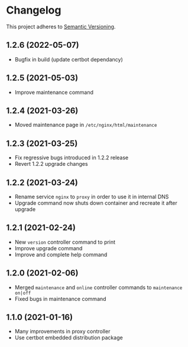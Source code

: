 # Changelog
This project adheres to [Semantic Versioning](https://semver.org/).

## 1.2.6 (2022-05-07)
- Bugfix in build (update certbot dependancy)

## 1.2.5 (2021-05-03)
- Improve maintenance command

## 1.2.4 (2021-03-26)
- Moved maintenance page in `/etc/nginx/html/maintenance`

## 1.2.3 (2021-03-25)
- Fix regressive bugs introduced in 1.2.2 release
- Revert 1.2.2 upgrade changes

## 1.2.2 (2021-03-24)
- Rename service `nginx` to `proxy` in order to use it in internal DNS
- Upgrade command now shuts down container and recreate it after upgrade

## 1.2.1 (2021-02-24)
- New `version` controller command to print
- Improve upgrade command
- Improve and complete help command

## 1.2.0 (2021-02-06)
- Merged `maintenance` and `online` controller commands to `maintenance on|off`
- Fixed bugs in maintenance command

## 1.1.0 (2021-01-16)
- Many improvements in proxy controller
- Use certbot embedded distribution package

